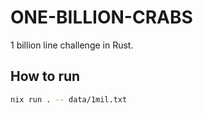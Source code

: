 # ONE-BILLION-CRABS

1 billion line challenge in Rust.

## How to run

```bash
nix run . -- data/1mil.txt
```
